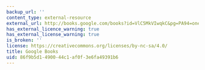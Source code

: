 ```yaml
---
backup_url: ''
content_type: external-resource
external_url: http://books.google.com/books?id=VlC5MkVIwqkC&pg=PA94=onepage
has_external_licence_warning: true
has_external_license_warning: true
is_broken: ''
license: https://creativecommons.org/licenses/by-nc-sa/4.0/
title: Google Books
uid: 86f9b5d1-4900-44c1-af0f-3e6fa49391b6
---
```


